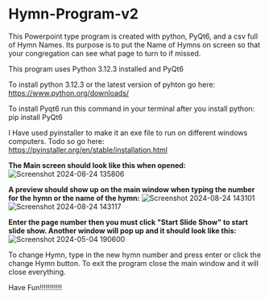 # Hymn-Program-v2
This Powerpoint type program is created with python, PyQt6, and  a csv full of Hymn Names. Its purpose is to put the Name of Hymns on screen so that your congregation can see what page to turn to if missed.

This program uses Python 3.12.3 installed and PyQt6

To install python 3.12.3 or the latest version of pyhton go here: https://www.python.org/downloads/

To install Pyqt6 run this command in your terminal after you install python: pip install PyQt6

I Have used pyinstaller to make it an exe file to run on different windows computers. Todo so go here: https://pyinstaller.org/en/stable/installation.html

**The Main screen should look like this when opened:**
![Screenshot 2024-08-24 135806](https://github.com/user-attachments/assets/20acfcbd-c230-4880-8989-648543b2f1c6)

**A preview should show up on the main window when typing the number for the hymn or the name of the hymn:**
![Screenshot 2024-08-24 143101](https://github.com/user-attachments/assets/fd20927b-7ee8-4a4b-b3f7-eb46f1fb5b34)
![Screenshot 2024-08-24 143117](https://github.com/user-attachments/assets/518b9e53-9c67-4fb7-a069-32349d3c3401)

**Enter the page number then you must click "Start Slide Show" to start slide show. Another window will pop up and it should look like this:**
![Screenshot 2024-05-04 190600](https://github.com/Banjoman221/Hymn-Program-v2/assets/37515771/a6802c12-68c1-4de0-8663-262f44c4048c)

To change Hymn, type in the new hymn number and press enter or click the change Hymn button.
To exit the program close the main window and it will close everything.

Have Fun!!!!!!!!!!!
